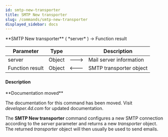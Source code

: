 ```yaml
---
id: smtp-new-transporter
title: SMTP New transporter
slug: /commands/smtp-new-transporter
displayed_sidebar: docs
---
```


<!--REF #_command_.SMTP New transporter.Syntax-->**SMTP New transporter** ( *server* ) -> Function result<!-- END REF-->
<!--REF #_command_.SMTP New transporter.Params-->
| Parameter | Type |  | Description |
| --- | --- | --- | --- |
| server | Object | &#x1F852; | Mail server information |
| Function result | Object | &#x1F850; | SMTP transporter object |

<!-- END REF-->

#### Description 

<!--REF #_command_.SMTP New transporter.Summary-->**Documentation moved**

The documentation for this command has been moved.<!-- END REF--> Visit *developer.4d.com* for updated documentation.

The **SMTP New transporter** command configures a new SMTP connection according to the *server* parameter and returns a new *transporter* object. The returned *transporter* object will then usually be used to send emails.
